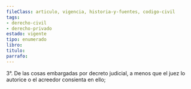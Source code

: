 ```yaml
---
fileClass: articulo, vigencia, historia-y-fuentes, codigo-civil
tags:
- derecho-civil
- derecho-privado
estado: vigente
tipo: enumerado
libro:
titulo:
parrafo:
---
```

3°. De las cosas embargadas por decreto judicial, a menos que el juez lo autorice o el acreedor consienta en ello;
